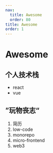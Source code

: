 ```yaml
---
nav:
  title: Awesome
  order: 80
title: Awesome
order: 1
---
```


# Awesome

## 个人技术栈

- react
- vue

## ”玩物丧志“

1. 简历
2. low-code
3. monorepo
4. micro-frontend
4. web3